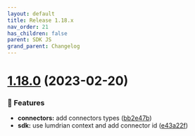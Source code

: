 ```yaml
---
layout: default
title: Release 1.18.x
nav_order: 21
has_children: false
parent: SDK JS
grand_parent: Changelog
---
```


# [1.18.0](https://github.com/lumapps/lumapps-sdk-js/compare/v1.17.0...v1.18.0) (2023-02-20)

### 🚀 Features

- **connectors:** add connectors types ([bb2e47b](https://github.com/lumapps/lumapps-sdk-js/commit/bb2e47b91166edf8c0551b910860bc50d5bb3021))
- **sdk:** use lumdrian context and add connector id ([e43a22f](https://github.com/lumapps/lumapps-sdk-js/commit/e43a22fb9006f68d73d74afb69224f2b94e5a22f))
